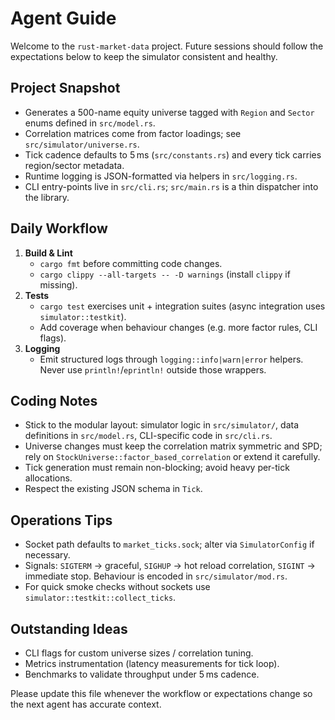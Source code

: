 # Agent Guide

Welcome to the `rust-market-data` project. Future sessions should follow the expectations below to keep the simulator consistent and healthy.

## Project Snapshot

- Generates a 500-name equity universe tagged with `Region` and `Sector` enums defined in `src/model.rs`.
- Correlation matrices come from factor loadings; see `src/simulator/universe.rs`.
- Tick cadence defaults to 5 ms (`src/constants.rs`) and every tick carries region/sector metadata.
- Runtime logging is JSON-formatted via helpers in `src/logging.rs`.
- CLI entry-points live in `src/cli.rs`; `src/main.rs` is a thin dispatcher into the library.

## Daily Workflow

1. **Build & Lint**
   - `cargo fmt` before committing code changes.
   - `cargo clippy --all-targets -- -D warnings` (install `clippy` if missing).
2. **Tests**
   - `cargo test` exercises unit + integration suites (async integration uses `simulator::testkit`).
   - Add coverage when behaviour changes (e.g. more factor rules, CLI flags).
3. **Logging**
   - Emit structured logs through `logging::info|warn|error` helpers. Never use `println!`/`eprintln!` outside those wrappers.

## Coding Notes

- Stick to the modular layout: simulator logic in `src/simulator/`, data definitions in `src/model.rs`, CLI-specific code in `src/cli.rs`.
- Universe changes must keep the correlation matrix symmetric and SPD; rely on `StockUniverse::factor_based_correlation` or extend it carefully.
- Tick generation must remain non-blocking; avoid heavy per-tick allocations.
- Respect the existing JSON schema in `Tick`.

## Operations Tips

- Socket path defaults to `market_ticks.sock`; alter via `SimulatorConfig` if necessary.
- Signals: `SIGTERM` → graceful, `SIGHUP` → hot reload correlation, `SIGINT` → immediate stop. Behaviour is encoded in `src/simulator/mod.rs`.
- For quick smoke checks without sockets use `simulator::testkit::collect_ticks`.

## Outstanding Ideas

- CLI flags for custom universe sizes / correlation tuning.
- Metrics instrumentation (latency measurements for tick loop).
- Benchmarks to validate throughput under 5 ms cadence.

Please update this file whenever the workflow or expectations change so the next agent has accurate context.

